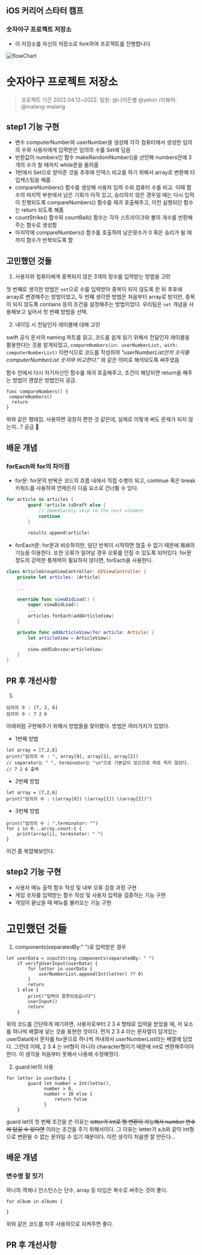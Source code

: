## iOS 커리어 스타터 캠프

### 숫자야구 프로젝트 저장소

- 이 저장소를 자신의 저장소로 fork하여 프로젝트를 진행합니다

![flowChart](./flowChart.png)

# 숫자야구 프로젝트 저장소
> 프로젝트 기간 2022.04.12~2022. 팀원: @나이든별 @yeton /리뷰어: @malang-malang
> 
## step1 기능 구현

* 변수 computerNumber와 userNumber을 생성해 각각 컴퓨터에서 생성한 임의의 수와 사용자에게 입력받은 임의의 수를 Set에 담음
* 반환값이 numbers인 함수 makeRandomNumber()을 선언해 numbers안에 3개의 수가 찰 때까지 while문을 돌려줌
* 1번에서 Set으로 받아준 것을 추후에 인덱스 비교를 하기 위해서 array로 변환해 타입캐스팅을 해줌
* compareNumbers() 함수를 생성해 사용자 입력 수와 컴퓨터 수를 비교. 이때 함수의 마지막 부분에서 남은 기회가 아직 있고, 승리하지 않은 경우일 때는 다시 입력이 진행되도록 compareNumbers() 함수를 재귀 호출해주고, 이전 실행되던 함수는 return 되도록 해줌
* countStrike() 함수와 countBall() 함수는 각자 스트라이크와 볼의 개수를 반환해주는 함수로 생성함
* 마지막에 compareNumbers() 함수를 호출하여 남은횟수가 0 혹은 승리가 될 때까지 함수가 반복되도록 함

## 고민했던 것들
1. 사용자와 컴퓨터에게 중복되지 않은 3개의 정수를 입력받는 방법을 고민

첫 번째로 생각한 방법은 `set`으로 수를 입력받아 중복이 되지 않도록 한 뒤 추후에 array로 변경해주는 방법이었고, 두 번째 생각한 방법은 처음부터 array로 받지만, 중복이 되지 않도록 contains 등의 조건을 설정해주는 방법이었다.
우리팀은 `set` 개념을 사용해보고 싶어서 첫 번째 방법을 선택.

2. 네이밍 시 전달인자 레이블에 대해 고민

swift 공식 문서의 naming 파트를 읽고, 코드를 쉽게 읽기 위해서 전달인자 레이블을 활용한다는 것을 알게되었고,
`compareNumbers(in: userNumberList, with: computerNumberList)` 이런식으로 코드를 작성하여
*"userNumberList안의 숫자를 computerNumberList 숫자와 비교한다."* 와 같은 의미로 해석되도록 써주었음

함수 안에서 다시 자기자신인 함수를 재귀 호출해주고, 조건이 해당되면 return을 해주는 방법이 괜찮은 방법인지 궁금.

```swift=
func compareNumbers() {
 compareNumbers()
  return
}
```

위와 같은 형태임.
사용하면 굉장히 편한 것 같은데, 실제로 이렇게 써도 문제가 되지 않는지...? 궁금 🤔


## 배운 개념
### forEach와 for의 차이점
* for문: for문의 반복은 코드의 흐름 내에서 직접 수행이 되고, continue 혹은 break 키워드를 사용하여 언제든지 다음 요소로 건너뛸 수 있다.
```swift
for article in articles {
        guard !article.isDraft else {
            // Immediately skip to the next element.
            continue
        }
    
        results.append(article)
```
* forEach문: for문과 비슷하지만, 일단 반복이 시작하면 멈출 수 없기 때문에 폐쇄의 기능을 이용한다. 또한 오류가 일어날 경우 오류를 던질 수 있도록 되어있다. for문 정도의 강력한 통제력이 필요하지 않다면, forEach을 사용한다. 
```swift
class ArticleGroupViewController: UIViewController {
    private let articles: [Article]
    
    ...

    override func viewDidLoad() {
        super.viewDidLoad()
        ...
        articles.forEach(addArticleView)
    }

    private func addArticleView(for article: Article) {
        let articleView = ArticleView()
        ...
        view.addSubview(articleView)
    }
}
```


## PR 후 개선사항
1.
```swift=
임의의 수 : [7, 2, 6]
임의의 수 : 7 2 6
```
아래처럼 구현해주기 위해서 방법들을 찾아봤다. 방법은 여러가지가 있었다. 
- 1번째 방법
```swift=
let array = [7,2,6]
print("임의의 수 : ", array[0], array[1], array[2])
// separator는 " ", terminator는 "\n"으로 기본값이 있으므로 따로 적지 않았다.
// 7 2 6 출력
```
- 2번째 방법
```swift=
let array = [7,2,6]
print("임의의 수 : \(array[0]) \(array[1]) \(array[2])")
```
- 3번째 방법
```swift=
print("임의의 수 : ",terminator: "")
for i in 0...array.count-1 {
    print(array[i], terminator: " ")
}
```
이건 좀 복잡해보인다.



## step2 기능 구현
- 사용자 메뉴 출력 함수 작성 및 내부 오류 검증 과정 구현 
- 게임 숫자를 입력받는 함수 작성 및 사용자 입력을 검증하는 기능 구현
- 게임이 끝났을 때 메뉴를 불러오는 기능 구현

# 고민했던 것들
1. components(separatedBy:" ")로 입력받은 경우

```swift=
let userData = inputString.components(separatedBy: " ")
    if verifyUserInput(userData) {
        for letter in userData {
            userNumberList.append(Int(letter) ?? 0)
        }
        return
    } else {
        print("입력이 잘못되었습니다")
        userInput()
        return
    }
```
위의 코드를 간단하게 얘기하면, 사용자로부터 2 3 4 형태로 입력을 받았을 때, 저 요소를 하나씩 배열에 넣는 것을 표현한 것이다.
먼저 2 3 4 라는 문자열이 담겨있는 userData에서 문자를 for문으로 하나씩 꺼내와서 userNumberList라는 배열에 담았다.
그런데 이때, 2 3 4 는 int형이 아니라 character형이기 때문에 int로 변환해주어야한다. 이 생각을 처음부터 못해서 나중에 수정해줬다.

2. guard let의 사용
```swift=
for letter in userData {
        guard let number = Int(letter),
              number > 0,
              number < 10 else {
                  return false
              }
    }
```
guard let의 첫 번째 조건을 쓴 이유는 ~~letter가 Int로 형 변환이 가능해서 number 변수에 담길 수 있다면~~ 이라는 조건을 주기 위해서이다.
그 이유는 letter가 a,b와 같이 Int형으로 변환될 수 없는 문자일 수 있기 때문이다. 이런 생각이 처음엔 잘 안든다...



## 배운 개념
### 변수명 잘 짓기
하나의 객체나 인스턴스는 단수, array 등 타입은 복수로 써주는 것이 좋다.
```
for album in albums {

}
```
위와 같은 코드를 자주 사용하므로 지켜주면 좋다.


## PR 후 개선사항

